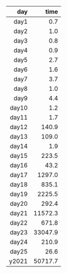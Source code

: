 |   day |    time |
|------:|--------:|
| day1  |     0.7 |
| day2  |     1.0 |
| day3  |     0.8 |
| day4  |     0.9 |
| day5  |     2.7 |
| day6  |     1.6 |
| day7  |     3.7 |
| day8  |     1.0 |
| day9  |     4.4 |
| day10 |     1.2 |
| day11 |     1.7 |
| day12 |   140.9 |
| day13 |   109.0 |
| day14 |     1.9 |
| day15 |   223.5 |
| day16 |    43.2 |
| day17 |  1297.0 |
| day18 |   835.1 |
| day19 |  2225.5 |
| day20 |   292.4 |
| day21 | 11572.3 |
| day22 |   671.8 |
| day23 | 33047.9 |
| day24 |   210.9 |
| day25 |    26.6 |
| y2021 | 50717.7 |
